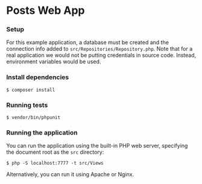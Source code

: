 # Posts Web App

### Setup

For this example application, a database must be created and the connection info added to `src/Repositories/Repository.php`.
Note that for a real application we would not be putting credentials in source code. Instead, environment variables would be used.

### Install dependencies

```
$ composer install
```

### Running tests

```
$ vendor/bin/phpunit
```

### Running the application
You can run the application using the built-in PHP web server, specifying the document root as the `src` directory:

```
$ php -S localhost:7777 -t src/Views
```

Alternatively, you can run it using Apache or Nginx.

